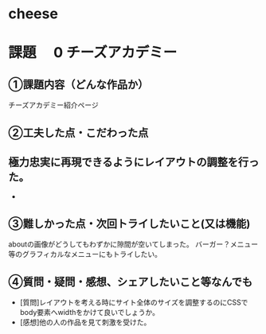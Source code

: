 # cheese
# 課題　 0 チーズアカデミー

## ①課題内容（どんな作品か）
チーズアカデミー紹介ページ

## ②工夫した点・こだわった点
極力忠実に再現できるようにレイアウトの調整を行った。
- 
- 

## ③難しかった点・次回トライしたいこと(又は機能)
aboutの画像がどうしてもわずかに隙間が空いてしまった。
バーガー？メニュー等のグラフィカルなメニューにもトライしたい。

## ④質問・疑問・感想、シェアしたいこと等なんでも
- [質問]レイアウトを考える時にサイト全体のサイズを調整するのにCSSでbody要素へwidthをかけて良いでしょうか。
- [感想]他の人の作品を見て刺激を受けた。
